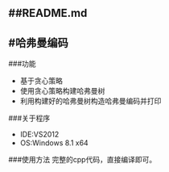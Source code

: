 ##README.md 
-------------
#哈弗曼编码
-------------

###功能
- 基于贪心策略
- 使用贪心策略构建哈弗曼树
- 利用构建好的哈弗曼树构造哈弗曼编码并打印

###关于程序
- IDE:VS2012
- OS:Windows 8.1 x64

###使用方法
完整的cpp代码，直接编译即可。
